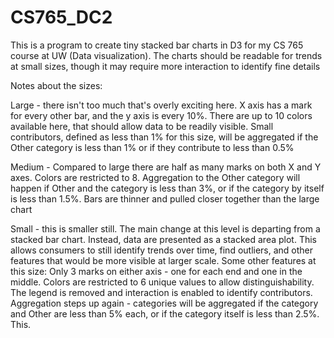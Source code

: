 # CS765_DC2
This is a program to create tiny stacked bar charts in D3 for my CS 765 course at UW (Data visualization). The charts should be readable for trends at small sizes, though it may require more interaction to identify fine details

Notes about the sizes:

Large - there isn't too much that's overly exciting here. X axis has a mark for every other bar, and the y axis is every 10%. There are up to 10 colors available here, that should allow data to be readily visible. Small contributors, defined as less than 1% for this size, will be aggregated if the Other category is less than 1% or if they contribute to less than 0.5%

Medium - Compared to large there are half as many marks on both X and Y axes. Colors are restricted to 8. Aggregation to the Other category will happen if Other and the category is less than 3%, or if the category by itself is less than 1.5%. Bars are thinner and pulled closer together than the large chart

Small - this is smaller still. The main change at this level is departing from a stacked bar chart. Instead, data are presented as a stacked area plot. This allows consumers to still identify trends over time, find outliers, and other features that would be more visible at larger scale.
Some other features at this size:  Only 3 marks on either axis - one for each end and one in the middle. Colors are restricted to 6 unique values to allow distinguishability. The legend is removed and interaction is enabled to identify contributors. Aggregation steps up again - categories will be aggregated if the category and Other are less than 5% each, or if the category itself is less than 2.5%. This.
